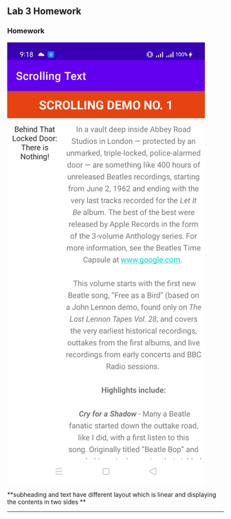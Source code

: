 ## Lab 3 Homework

### Homework

![img](stss.png)

**subheading and text have different layout which is linear and displaying the contents in two sides
**

---